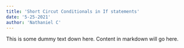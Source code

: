 ```yaml
---
title: 'Short Circut Conditionals in If statements'
date: '5-25-2021'
author: 'Nathaniel C'
---
```


This is some dummy text down here. Content in markdown will go here.